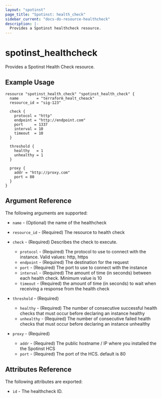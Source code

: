 ```yaml
---
layout: "spotinst"
page_title: "Spotinst: health_check"
sidebar_current: "docs-do-resource-healthcheck"
description: |-
  Provides a Spotinst healthcheck resource.
---
```


# spotinst\_healthcheck

Provides a Spotinst Health Check resource.

## Example Usage

```hcl 
resource "spotinst_health_check" "spotinst_health_check" {
  name        = "terraform_healt_cheack"
  resource_id = "sig-123"

  check {
    protocol = "http"
    endpoint = "http://endpoint.com"
    port     = 1337
    interval = 10
    timeout  = 10
  }

  threshold {
    healthy   = 1
    unhealthy = 1
  }

  proxy {
    addr = "http://proxy.com"
    port = 80
  }
}
```

## Argument Reference

The following arguments are supported:

* `name` - (Optional) the name of the healthcheck
* `resource_id` - (Required) The resource to health check
* `check` - (Required) Describes the check to execute.

    * `protocol` - (Required) The protocol to use to connect with the instance. Valid values: http, https
    * `endpoint` - (Required) The destination for the request
    * `port` - (Required) The port to use to connect with the instance
    * `interval` - (Required) The amount of time (in seconds) between each health check. Minimum value is 10
    * `timeout` - (Required) the amount of time (in seconds) to wait when receiving a response from the health check

* `threshold` - (Required)

  * `healthy` - (Required) The number of consecutive successful health checks that must occur before declaring an instance healthy
  * `unhealthy` - (Required) The number of consecutive failed health checks that must occur before declaring an instance unhealthy

* `proxy` - (Required)

  * `addr` - (Required) The public hostname / IP where you installed the the Spotinst HCS
  * `port` - (Required) The port of the HCS. default is 80

## Attributes Reference

The following attributes are exported:

* `id` - The healthcheck ID.
